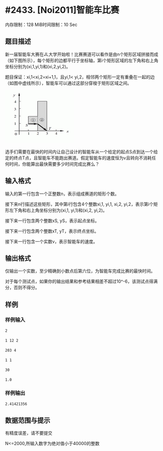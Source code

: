 # #2433. [Noi2011]智能车比赛

内存限制：128 MiB时间限制：10 Sec

## 题目描述

 新一届智能车大赛在JL大学开始啦！比赛赛道可以看作是由n个矩形区域拼接而成（如下图所示），每个矩形的边都平行于坐标轴，第i个矩形区域的左下角和右上角坐标分别为(xi,1,yi,1)和(xi,2,yi,2)。

题目保证：xi,1<xi,2=xi+1,1，且yi,1< yi,2，相邻两个矩形一定有重叠在一起的边（如图中虚线所示），智能车可以通过这部分穿梭于矩形区域之间。

![](upload/201108/111.jpg)


选手们需要在最快的时间内让自己设计的智能车从一个给定的起点S点到达一个给定的终点T点，且智能车不能跑出赛道。假定智能车的速度恒为v且转向不消耗任何时间，你能算出最快需要多少时间完成比赛么？

## 输入格式

 输入的第一行包含一个正整数n，表示组成赛道的矩形个数。

接下来n行描述这些矩形，其中第i行包含4个整数xi,1, yi,1, xi,2, yi,2，表示第i个矩形左下角和右上角坐标分别为(xi,1, yi,1)和(xi,2, yi,2)。

接下来一行包含两个整数xS, yS，表示起点坐标。

接下来一行包含两个整数xT, yT，表示终点坐标。

接下来一行包含一个实数v，表示智能车的速度。

## 输出格式

 仅输出一个实数，至少精确到小数点后第六位，为智能车完成比赛的最快时间。

对于每个测试点，如果你的输出结果和参考结果相差不超过10^-6，该测试点得满分，否则不得分。

## 样例

### 样例输入

    
    2
    
    1 12 2
    
    203 4
    
    1 1
    
    30
    
    1.0
    
    
    
    
    

### 样例输出

    
    2.41421356
    

## 数据范围与提示

有精度误差，请不要提交

N<=2000,所输入数字为绝对值小于40000的整数
